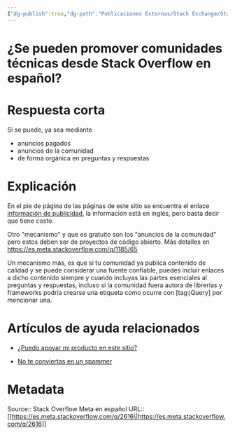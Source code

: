 ```yaml
---
{"dg-publish":true,"dg-path":"Publicaciones Externas/Stack Exchange/Stack Overflow en español/Stack Overflow en español Meta/es.meta.stackoverflow.com-2616.md","permalink":"/publicaciones-externas/stack-exchange/stack-overflow-en-espanol/stack-overflow-en-espanol-meta/es-meta-stackoverflow-com-2616/","title":"¿Se pueden promover comunidades técnicas desde Stack Overflow en español?","hide":true,"noteIcon":"\"0\"","created":"2024-04-03T12:49:10.593-06:00","updated":"2024-04-05T16:44:02.070-06:00"}
---
```


# ¿Se pueden promover comunidades técnicas desde Stack Overflow en español?

# Respuesta corta

Sí se puede, ya sea mediante 

- anuncios pagados 
- anuncios de la comunidad
- de forma orgánica en preguntas y respuestas

# Explicación

En el pie de página de las páginas de este sitio se encuentra el enlace [información de publicidad][1], la información está en inglés, pero basta decir que tiene costo.

Otro "mecanismo" y que es gratuito son los "anuncios de la comunidad" pero estos deben ser de proyectos de código abierto. Más detalles en https://es.meta.stackoverflow.com/q/1185/65

Un mecanismo más, es que si tu comunidad ya publica contenido de calidad y se puede considerar una fuente confiable, puedes incluir enlaces a dicho contenido siempre y cuando incluyas las partes esenciales al preguntas y respuestas, incluso si la comunidad fuera autora de librerías y frameworks podría crearse una etiqueta como ocurre con [tag:jQuery] por mencionar una.

# Artículos de ayuda relacionados

- [¿Puedo apoyar mi producto en este sitio?][2]
- [No te conviertas en un spammer][3]


  [1]: https://www.stackoverflowbusiness.com/advertise
  [2]: https://es.stackoverflow.com/help/product-support
  [3]: https://es.stackoverflow.com/help/promotion

# Metadata
Source:: Stack Overflow Meta en español
URL:: [[https://es.meta.stackoverflow.com/q/2616\|https://es.meta.stackoverflow.com/q/2616]]

